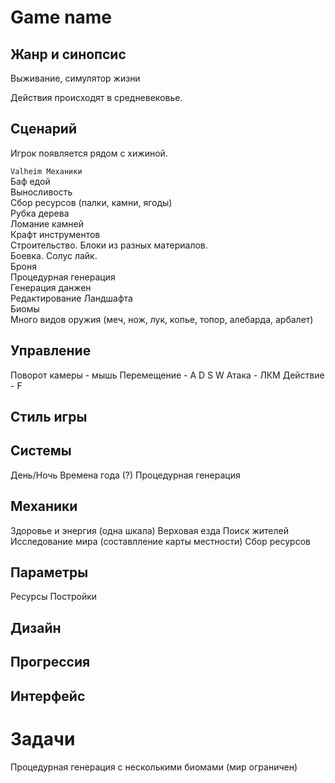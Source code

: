 # Game name

## Жанр и синопсис
Выживание, симулятор жизни

Действия происходят в средневековье.

## Сценарий
Игрок появляется рядом с хижиной. 


`Valheim Механики` <br>
Баф едой <br>
Выносливость<br>
Сбор ресурсов (палки, камни, ягоды)<br>
Рубка дерева<br>
Ломание камней<br>
Крафт инструментов<br>
Строительство. Блоки из разных материалов. <br>
Боевка. Солус лайк.<br>
Броня<br>
Процедурная генерация<br>
Генерация данжен<br>
Редактирование Ландшафта<br>
Биомы<br>
Много видов оружия (меч, нож, лук, копье, топор, алебарда, арбалет)<br>

## Управление
Поворот камеры - мышь
Перемещение - A D S W
Атака - ЛКМ
Действие - F

## Стиль игры

## Системы
День/Ночь
Времена года (?)
Процедурная генерация

## Механики
Здоровье и энергия (одна шкала)
Верховая езда
Поиск жителей
Исследование мира (составлление карты местности)
Сбор ресурсов


## Параметры
Ресурсы
Постройки


## Дизайн
## Прогрессия
## Интерфейс

# Задачи
Процедурная генерация с несколькими биомами (мир ограничен)


